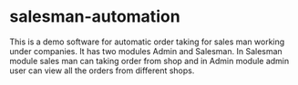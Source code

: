 # salesman-automation
This is a demo software for automatic order taking for sales man working under companies. It has two modules Admin and Salesman. In Salesman module sales man can taking order from shop and in Admin module admin user can view all the orders from different shops.
